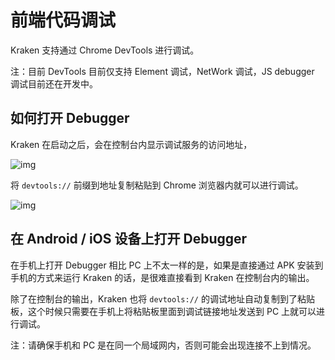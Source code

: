 # 前端代码调试

Kraken 支持通过 Chrome DevTools 进行调试。

注：目前 DevTools 目前仅支持 Element 调试，NetWork 调试，JS debugger 调试目前还在开发中。

## 如何打开 Debugger

Kraken 在启动之后，会在控制台内显示调试服务的访问地址，

![img](https://kraken.oss-cn-hangzhou.aliyuncs.com/images/20210323142503.jpg)

将 `devtools://` 前缀到地址复制粘贴到 Chrome 浏览器内就可以进行调试。

![img](https://kraken.oss-cn-hangzhou.aliyuncs.com/images/20210323143003.jpg)

## 在 Android / iOS 设备上打开 Debugger

在手机上打开 Debugger 相比 PC 上不太一样的是，如果是直接通过 APK 安装到手机的方式来运行 Kraken 的话，是很难直接看到 Kraken 在控制台内的输出。

除了在控制台的输出，Kraken 也将 `devtools://` 的调试地址自动复制到了粘贴板，这个时候只需要在手机上将粘贴板里面到调试链接地址发送到 PC 上就可以进行调试。

注：请确保手机和 PC 是在同一个局域网内，否则可能会出现连接不上到情况。
